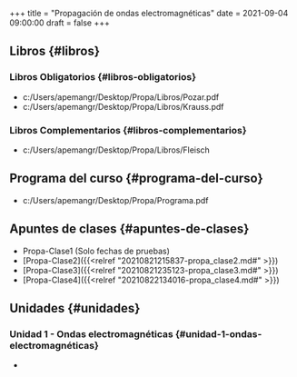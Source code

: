+++
title = "Propagación de ondas electromagnéticas"
date = 2021-09-04 09:00:00
draft = false
+++

## Libros {#libros}


### Libros Obligatorios {#libros-obligatorios}

-   c:/Users/apemangr/Desktop/Propa/Libros/Pozar.pdf
-   c:/Users/apemangr/Desktop/Propa/Libros/Krauss.pdf


### Libros Complementarios {#libros-complementarios}

-   c:/Users/apemangr/Desktop/Propa/Libros/Fleisch


## Programa del curso {#programa-del-curso}

-   c:/Users/apemangr/Desktop/Propa/Programa.pdf


## Apuntes de clases {#apuntes-de-clases}

-   Propa-Clase1 (Solo fechas de pruebas)
-   [Propa-Clase2]({{<relref "20210821215837-propa_clase2.md#" >}})
-   [Propa-Clase3]({{<relref "20210821235123-propa_clase3.md#" >}})
-   [Propa-Clase4]({{<relref "20210822134016-propa_clase4.md#" >}})


## Unidades {#unidades}


### Unidad 1 - Ondas electromagnéticas {#unidad-1-ondas-electromagnéticas}

-